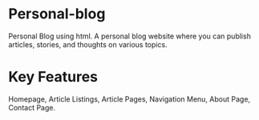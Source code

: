 # Personal-blog
Personal Blog using html. A personal blog website where you can publish articles, stories, and thoughts on various topics.

# Key Features 
  Homepage,
  Article Listings,
  Article Pages,
  Navigation Menu,
  About Page,
  Contact Page.
